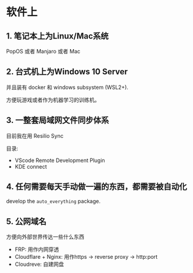 # 软件上

## 1. 笔记本上为Linux/Mac系统

PopOS 或者 Manjaro 或者 Mac

## 2. 台式机上为Windows 10 Server

并且装有 docker 和 windows subsystem \(WSL2+\).

方便玩游戏或者作为机器学习的训练机。

## 3. 一整套局域网文件同步体系

目前我在用 Resilio Sync

目录: 

* VScode Remote Development Plugin
* KDE connect

## 4. 任何需要每天手动做一遍的东西，都需要被自动化

develop the `auto_everything` package.

## 5. 公网域名

方便向外部世界传达一些什么东西

* FRP: 用作内网穿透
* Cloudflare + Nginx: 用作https -&gt; reverse proxy -&gt; http:port
* Cloudreve: 自建网盘

